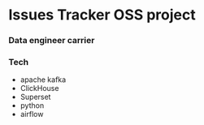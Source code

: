 # Issues Tracker OSS project


### Data engineer carrier


### Tech

- apache kafka
- ClickHouse
- Superset
- python
- airflow